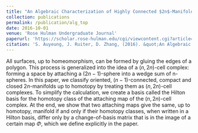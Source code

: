 ```yaml
---
title: "An Algebraic Characterization of Highly Connected $2n$-Manifolds"
collection: publications
permalink: /publication/alg_top
date: 2016-10-01
venue: 'Rose Hulman Undergraduate Journal'
paperurl: 'https://scholar.rose-hulman.edu/cgi/viewcontent.cgi?article=1333&context=rhumj'
citation: 'S. Auyeung, J. Ruiter, D. Zhang, (2016). &quot;An Algebraic Characterization of Highly Connected $2n$-Manifolds.&quot; <i>Rose Hulman Undergraduate Journal</i>. 17(2).'
---
```

All surfaces, up to homeomorphism, can be formed by gluing the edges
of a polygon. This process is generalized into the idea of a $(n, 2n)$-cell complex:
forming a space by attaching a $(2n−1)$-sphere into a wedge sum of n-spheres. In this paper, we classify oriented, $(n-1)$-connected, compact and closed $2n$-manifolds up to homotopy by treating them as $(n, 2n)$-cell complexes. To simplify the calculation,
we create a basis called the Hilton basis for the homotopy class of the attaching map
of the $(n, 2n)$-cell complex. At the end, we show that two attaching maps give the
same, up to homotopy, manifold if and only if their homotopy classes, when written
in a Hilton basis, differ only by a change-of-basis matrix that is in the image of a
certain map $\Phi$, which we define explicitly in the paper.
